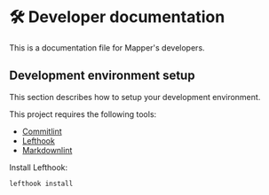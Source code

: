 # 🛠️ Developer documentation

This is a documentation file for Mapper's developers.

## Development environment setup

This section describes how to setup your development environment.

This project requires the following tools:

- [Commitlint]
- [Lefthook]
- [Markdownlint]

Install Lefthook:

```shell
lefthook install
```

[Commitlint]: https://github.com/conventional-changelog/commitlint
[Lefthook]: https://github.com/evilmartians/lefthook
[Markdownlint]: https://github.com/igorshubovych/markdownlint-cli
